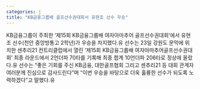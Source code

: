 ```yaml
---
categories: j
title: "KB금융그룹배 골프선수권대회서 유현조 선수 우승"
---
```

KB금융그룹이 주최한 ‘제15회 KB금융그룹배 여자아마추어 골프선수권대회’에서 유현조 선수(천안 중앙방통고 2학년)가 우승을 차지했다.유 선수는 23일 강원도 문막에 위치한 센추리21 컨트리클럽에서 열린 ‘제15회 KB금융그룹배 여자아마추어골프선수권대회’ 최종 라운드에서 2언더파 70타를 기록해 최종 합계 10언더파 206타로 정상에 올랐다.유 선수는 “좋은 기회를 주신 KB금융, 대한골프협회 그리고 센추리21 등 대회 관계자 여러분께 진심으로 감사드린다”며 “이번 우승을 바탕으로 더욱 훌륭한 선수가 되도록 노력하겠다”고 말했다.유